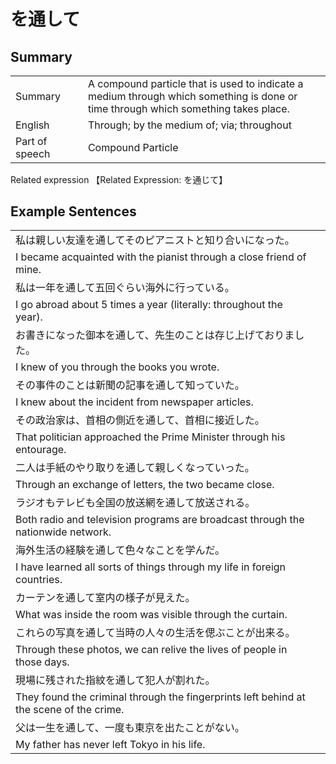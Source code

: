 # を通して

## Summary

<table><tr>   <td>Summary<td>   <td>A compound particle that is used to indicate a medium through which something is done or time through which something takes place.</td><tr><tr>   <td>English<td>   <td>Through; by the medium of; via; throughout</td><tr><tr>   <td>Part of speech<td>   <td>Compound Particle</td><tr></table><tr>   <td>Related expression<td>   <td>【Related Expression: を通じて】</td><tr></table></table>

## Example Sentences

<table><tr><td>私は親しい友達を通してそのピアニストと知り合いになった。<td><tr><tr><td>I became acquainted with the pianist through a close friend of mine.<td><tr><tr><td>私は一年を通して五回ぐらい海外に行っている。<td><tr><tr><td>I go abroad about 5 times a year (literally: throughout the year).<td><tr><tr><td>お書きになった御本を通して、先生のことは存じ上げておりました。<td><tr><tr><td>I knew of you through the books you wrote.<td><tr><tr><td>その事件のことは新聞の記事を通して知っていた。<td><tr><tr><td>I knew about the incident from newspaper articles.<td><tr><tr><td>その政治家は、首相の側近を通して、首相に接近した。<td><tr><tr><td>That politician approached the Prime Minister through his entourage.<td><tr><tr><td>二人は手紙のやり取りを通して親しくなっていった。<td><tr><tr><td>Through an exchange of letters, the two became close.<td><tr><tr><td>ラジオもテレビも全国の放送網を通して放送される。<td><tr><tr><td>Both radio and television programs are broadcast through the nationwide network.<td><tr><tr><td>海外生活の経験を通して色々なことを学んだ。<td><tr><tr><td>I have learned all sorts of things through my life in foreign countries.<td><tr><tr><td>カーテンを通して室内の様子が見えた。<td><tr><tr><td>What was inside the room was visible through the curtain.<td><tr><tr><td>これらの写真を通して当時の人々の生活を偲ぶことが出来る。<td><tr><tr><td>Through these photos, we can relive the lives of people in those days.<td><tr><tr><td>現場に残された指紋を通して犯人が割れた。<td><tr><tr><td>They found the criminal through the fingerprints left behind at the scene of the crime.<td><tr><tr><td>父は一生を通して、一度も東京を出たことがない。<td><tr><tr><td>My father has never left Tokyo in his life.<td><tr></table>

